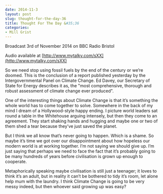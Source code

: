 ```yaml
---
date: 2014-11-3
layout: post
slug: thought-for-the-day-36
title: Thought For The Day &#35;36
categories:
- Mill Grist
---
```


Broadcast 3rd of November 2014 on BBC Radio Bristol

Audio available at [http://www.mytalky.com/sXX](http://www.mytalky.com/sXX)

So we need stop using fossil fuels by the end of the century or we’re doomed. This is the conclusion of a report published yesterday by the Intergovernmental Panel on Climate Change. Ed Davey, our Secretary of State for Energy describes it as, the "most comprehensive, thorough and robust assessment of climate change ever produced".

One of the interesting things about Climate Change is that it’s something the whole world has to come together to solve. Somewhere in the back of my mind I dream of a Hollywood-style happy ending. I picture world leaders sat round a table in the Whitehouse arguing intensely, but then they come to an agreement. They start shaking hands and hugging and maybe one or two of them shed a tear because they’ve just saved the planet.

But I think we all know that’s never going to happen. Which is a shame. So maybe it’s time we got over our disappointment about how hopeless our modern world is at working together. I’m not saying we should give up. I’m just saying that perhaps we need to face the fact that it’s probably going to be many hundreds of years before civilisation is grown up enough to cooperate.

Metaphorically speaking maybe civilisation is still just a teenager; it loves to think it’s an adult, but in reality it can’t be bothered to tidy it’s room, let alone help mum with the laundry. I think Climate Change is going to be very messy indeed, but then whoever said growing up was easy?
